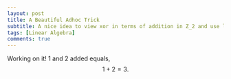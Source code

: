 ```yaml
---
layout: post
title: A Beautiful Adhoc Trick
subtitle: A nice idea to view xor in terms of addition in Z_2 and use linear algebra that cracks quite a few problems
tags: [Linear Algebra]
comments: true
---
```


Working on it! $1$ and $2$ added equals,
$$
1 + 2 = 3.
$$
